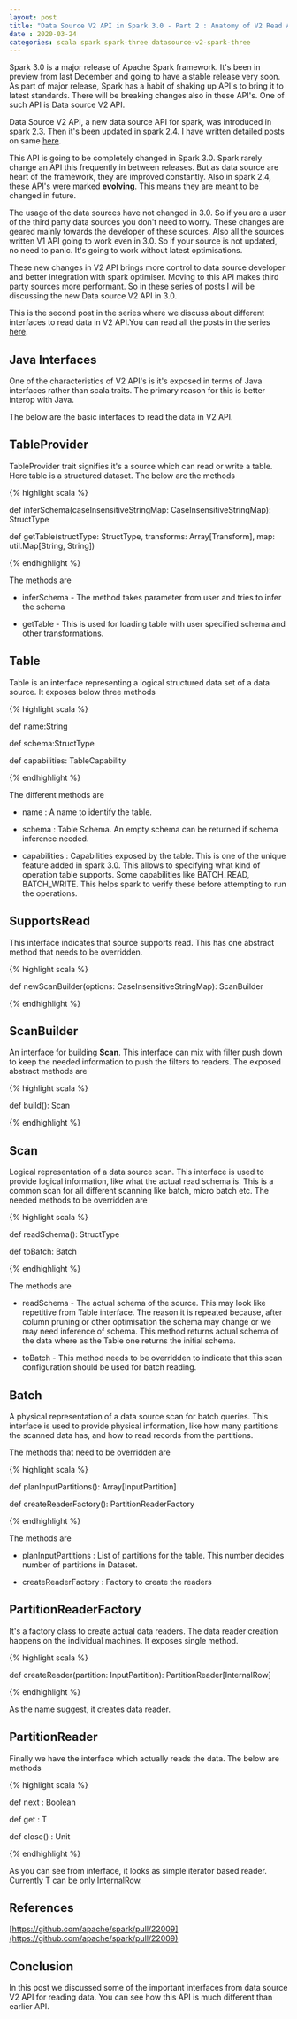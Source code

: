 ```yaml
---
layout: post
title: "Data Source V2 API in Spark 3.0 - Part 2 : Anatomy of V2 Read API"
date : 2020-03-24
categories: scala spark spark-three datasource-v2-spark-three
---
```

Spark 3.0 is a major release of Apache Spark framework. It's been in preview from last December and going to have  a stable release very soon. As part of major release, Spark has a habit of shaking up API's to bring it to latest standards. There will be breaking changes also in these API's. One of such API is Data source V2 API.

Data Source V2 API, a new data source API for spark, was introduced in spark 2.3. Then it's been updated in spark 2.4. I have written detailed posts on same [here](/categories/datasource-v2-series).

This API is going to be completely changed in Spark 3.0. Spark rarely change an API this frequently in between releases. But as data source are heart of the framework, they are improved constantly. Also in spark 2.4, these API's were marked **evolving**. This means they are meant to be changed in future.

The usage of the data sources have not changed in 3.0. So if you are a user of the third party data sources you don't need to worry. These changes are geared mainly towards the developer of these sources. Also all the sources written V1 API going to work even in 3.0. So if your source is not updated, no need to panic. It's going to work without latest optimisations.

These new changes in V2 API brings more control to data source developer and better integration with spark optimiser. Moving to this API makes third party sources more performant. So in these series of posts I will be discussing the new Data source V2 API in 3.0.

This is the second post in the series where we discuss about different interfaces to read data in V2 API.You can read all the posts in the series [here](/categories/datasource-v2-spark-three).

## Java Interfaces

One of the characteristics of V2 API's is it's exposed in terms of Java interfaces rather than scala traits. The primary reason for this is better interop with Java. 

The below are the basic interfaces to read the data in V2 API.

## TableProvider

TableProvider trait signifies it's a source which can read or write a table. Here table is a structured dataset. The below are the methods


{% highlight scala %}

def inferSchema(caseInsensitiveStringMap: CaseInsensitiveStringMap): StructType

def getTable(structType: StructType, transforms: Array[Transform], map: util.Map[String, String])

{% endhighlight %}

The methods are

* inferSchema - The method takes parameter from user and tries to infer the schema

* getTable - This is used for loading table with user specified schema and other transformations.


## Table

Table is an interface representing a logical structured data set of a data source. It exposes below three methods

{% highlight scala %}

def name:String

def schema:StructType

def capabilities: TableCapability

{% endhighlight %}


The different methods are

 * name : A name to identify the table.

 * schema : Table Schema. An empty schema can be returned if schema inference needed.

 * capabilities : Capabilities exposed by the table. This is one of the unique feature added in spark 3.0. This allows to specifying what kind of operation table supports. Some capabilities like BATCH_READ, BATCH_WRITE. This helps spark to verify these before attempting to run the operations.


## SupportsRead

This interface indicates that source supports read. This has one abstract method that needs to be overridden.


{% highlight scala %}

def newScanBuilder(options: CaseInsensitiveStringMap): ScanBuilder 

{% endhighlight %}


## ScanBuilder

An interface for building **Scan**. This interface can mix with filter push down to keep the needed information to push the filters to readers. The exposed abstract methods are

{% highlight scala %}

 def build(): Scan 

{% endhighlight %}


## Scan

Logical representation of a data source scan. This interface is used to provide logical information, like what the actual read schema is. This is a common scan for all different scanning like batch, micro batch etc. The needed methods to be overridden are

{% highlight scala %}

 def readSchema(): StructType

 def toBatch: Batch

{% endhighlight %}

The methods are

* readSchema - The actual schema of the source. This may look like repetitive from Table interface. The reason it is repeated because, after column pruning or other optimisation the schema may change or we may need inference of schema. This method returns actual schema of the data where as the Table one returns the initial schema.

* toBatch - This method needs to be overridden to indicate that this scan configuration should be used for batch reading.


## Batch

A physical representation of a data source scan for batch queries. This interface is used to provide physical information, like how many partitions the scanned data has, and how to read records from the partitions.

The methods that need to be overridden are

{% highlight scala %}

def planInputPartitions(): Array[InputPartition] 

def createReaderFactory(): PartitionReaderFactory 

{% endhighlight %}

The methods are

 * planInputPartitions : List of partitions for the table. This number decides number of partitions in Dataset.

 * createReaderFactory : Factory to create the readers
 

## PartitionReaderFactory

It's a factory class to create actual data readers. The data reader creation happens on the individual machines. It exposes single method.

{% highlight scala %}

 def createReader(partition: InputPartition): PartitionReader[InternalRow]

{% endhighlight %}

As the name suggest, it creates data reader.

## PartitionReader

Finally we have the interface which actually reads the data. The below are methods 

{% highlight scala %}

def next : Boolean

def get : T

def close() : Unit

{% endhighlight %}

As you can see from interface, it looks as simple iterator based reader. Currently T can be only InternalRow.

## References

[https://github.com/apache/spark/pull/22009](https://github.com/apache/spark/pull/22009)

## Conclusion

In this post we discussed some of the important interfaces from data source V2 API for reading data. You can see how this API is much different than earlier API.
